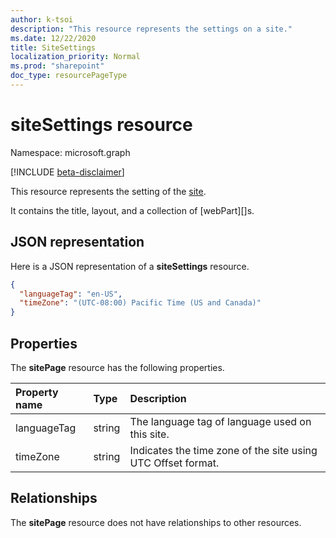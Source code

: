 ```yaml
---
author: k-tsoi
description: "This resource represents the settings on a site."
ms.date: 12/22/2020
title: SiteSettings
localization_priority: Normal
ms.prod: "sharepoint"
doc_type: resourcePageType
---
```


# siteSettings resource

Namespace: microsoft.graph

[!INCLUDE [beta-disclaimer](../../includes/beta-disclaimer.md)]

This resource represents the setting of the [site].

It contains the title, layout, and a collection of [webPart][]s.

## JSON representation

Here is a JSON representation of a **siteSettings** resource.

<!--{
  "blockType": "resource",
  "@odata.type": "microsoft.graph.siteSettings",
  "openType": true
}-->

```json
{
  "languageTag": "en-US",
  "timeZone": "(UTC-08:00) Pacific Time (US and Canada)"
}
```

## Properties

The **sitePage** resource has the following properties.

| Property name    | Type          | Description
|:-----------------|:--------------|:---------------------------
| languageTag      | string        | The language tag of language used on this site.
| timeZone         | string        | Indicates the time zone of the site using UTC Offset format.


## Relationships

The **sitePage** resource does not have relationships to other resources.

[site]: site.md

<!--
{
  "type": "#page.annotation",
  "description": "",
  "keywords": "",
  "section": "documentation",
  "tocPath": "Resources/SiteSettings",
  "tocBookmarks": {
  },
  "suppressions": []
}
-->




